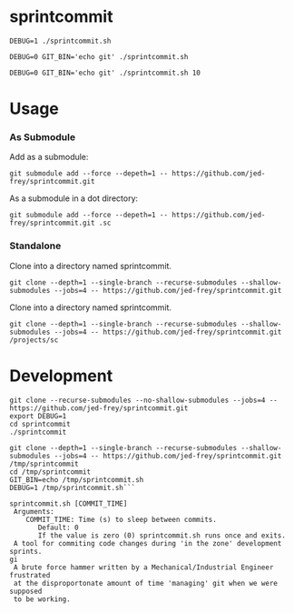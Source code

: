 # sprintcommit

```
DEBUG=1 ./sprintcommit.sh
```

```
DEBUG=0 GIT_BIN='echo git' ./sprintcommit.sh
```

```
DEBUG=0 GIT_BIN='echo git' ./sprintcommit.sh 10
```

# Usage

### As Submodule

Add as a submodule:

```git submodule add --force --depeth=1 -- https://github.com/jed-frey/sprintcommit.git```

As a submodule in a dot directory:

```git submodule add --force --depeth=1 -- https://github.com/jed-frey/sprintcommit.git .sc```


### Standalone

Clone into a directory named sprintcommit.

```git clone --depth=1 --single-branch --recurse-submodules --shallow-submodules --jobs=4 -- https://github.com/jed-frey/sprintcommit.git```

Clone into a directory named sprintcommit.

```git clone --depth=1 --single-branch --recurse-submodules --shallow-submodules --jobs=4 -- https://github.com/jed-frey/sprintcommit.git /projects/sc```

# Development

```
git clone --recurse-submodules --no-shallow-submodules --jobs=4 -- https://github.com/jed-frey/sprintcommit.git
export DEBUG=1
cd sprintcommit
./sprintcommit
```


```
git clone --depth=1 --single-branch --recurse-submodules --shallow-submodules --jobs=4 -- https://github.com/jed-frey/sprintcommit.git /tmp/sprintcommit
cd /tmp/sprintcommit
GIT_BIN=echo /tmp/sprintcommit.sh
DEBUG=1 /tmp/sprintcommit.sh```
```

```
sprintcommit.sh [COMMIT_TIME]
 Arguments:
    COMMIT_TIME: Time (s) to sleep between commits.
       Default: 0
       If the value is zero (0) sprintcommit.sh runs once and exits.
 A tool for commiting code changes during 'in the zone' development sprints.
gi
 A brute force hammer written by a Mechanical/Industrial Engineer frustrated
 at the disproportonate amount of time 'managing' git when we were supposed
 to be working.
 ```
